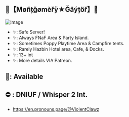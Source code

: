 ## 💚【Møñțğømèřÿ★Ğäýțöř】💜

![image](https://github.com/user-attachments/assets/4cad89bc-8995-4c93-918f-879473e00333)

- ✨: Safe Server!
- ✨: Always FNaF Area & Party Island.
- ✨: Sometimes Poppy Playtime Area & Campfire tents.
- ✨: Rarely Hazbin Hotel area, Cafe, & Docks.
- ✨: 13+ int
- ✨: More details VIA Patreon.


## :crescent_moon:: Available
## ⛔️ : DNIUF / Whisper 2 Int.

- https://en.pronouns.page/@ViolentClawz
